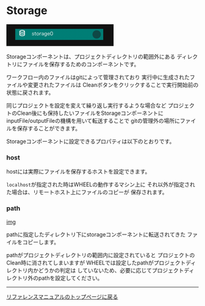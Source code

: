 # Storage

![img](./img/storage.png "storage")

Storageコンポーネントは、プロジェクトディレクトリの範囲外にある
ディレクトリにファイルを保存するためのコンポーネントです。

ワークフロー内のファイルはgitによって管理されており
実行中に生成されたファイルや変更されたファイルは
Cleanボタンをクリックすることで実行開始前の状態に戻されます。

同じプロジェクトを設定を変えて繰り返し実行するような場合など
プロジェクトのClean後にも保持したいファイルをStorageコンポーネントに
inputFile/outputFileの機構を用いて転送することで
gitの管理外の場所にファイルを保存することができます。


Storageコンポーネントに設定できるプロパティは以下のとおりです。

### host
hostには実際にファイルを保存するホストを設定できます。

`localhost`が指定された時はWHEELの動作するマシン上に
それ以外が指定された場合は、リモートホスト上にファイルのコピーが
保存されます。

### path
[img](./img/storage_path.png "storage_path")

pathに指定したディレクトリ下にstorageコンポーネントに転送されてきた
ファイルをコピーします。

pathがプロジェクトディレクトリの範囲内に設定されていると
プロジェクトのClean時に消されてしまいますが
WHEELでは設定したpathがプロジェクトディレクトリ内かどうかの判定は
していないため、必要に応じてプロジェクトディレクトリ外のpathを設定してください。

--------
[リファレンスマニュアルのトップページに戻る](../readme.md)
